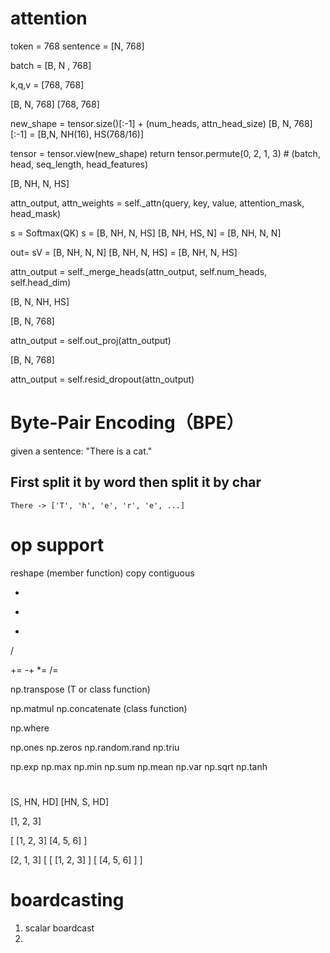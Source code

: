 

# attention


token = 768
sentence = [N, 768]
<!-- [N + 1, 768] -->
batch = [B,  N , 768] 
<!-- [B,  N + 1 , 768]  -->
k,q,v = [768, 768]

<!-- project -->
[B, N, 768] [768, 768] 
<!-- [B, N + 1, 768] [768, 768]  -->
<!-- [B,     1, 768] [768, 768] -->


new_shape = tensor.size()[:-1] + (num_heads, attn_head_size)
[B, N, 768][:-1] = [B,N, NH(16), HS(768/16)]

<!-- [B, N + 1, 768]  -->


tensor = tensor.view(new_shape)
return tensor.permute(0, 2, 1, 3)  # (batch, head, seq_length, head_features)

[B, NH, N, HS]
<!-- [B, NH, N + 1, HS]  -->

attn_output, attn_weights = self._attn(query, key, value, attention_mask, head_mask)

s = Softmax(QK)
s = [B, NH, N, HS] [B, NH, HS, N] = [B, NH, N, N]
<!--[B, NH, N + 1, HS] [B, NH, HS, N + 1] -> [B, NH, N + 1, N + 1]-->

out= sV = [B, NH, N, N] [B, NH, N, HS] =  [B, NH, N, HS]
<!-- [B, NH, N + 1, N + 1]  [B, NH, N + 1, HS] -->


attn_output = self._merge_heads(attn_output, self.num_heads, self.head_dim)

[B, N, NH, HS]

[B, N, 768]

attn_output = self.out_proj(attn_output)

[B, N, 768]

attn_output = self.resid_dropout(attn_output)


#  Byte-Pair Encoding（BPE）

given a sentence: "There is a cat."

## First split it by word then split it by char
```
There -> ['T', 'h', 'e', 'r', 'e', ...]
```



# op support

reshape (member function)
copy
contiguous

+
-
*
/

+=
-+
*=
/=


np.transpose (T or class function)

np.matmul
np.concatenate (class function)

np.where

np.ones
np.zeros
np.random.rand
np.triu


np.exp
np.max
np.min
np.sum
np.mean
np.var
np.sqrt
np.tanh

#
[S, HN, HD]
[HN, S, HD]

[1, 2, 3]

[
 [1, 2, 3]
 [4, 5, 6]
]

[2, 1, 3]
[
  [
    [1, 2, 3]
  ]
  [
    [4, 5, 6]
  ]
]


# boardcasting
[](https://numpy.org/doc/stable/user/basics.broadcasting.html)

1. scalar boardcast
2. 